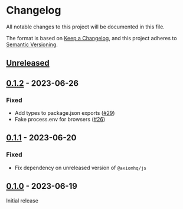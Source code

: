 # Changelog

All notable changes to this project will be documented in this file.

The format is based on [Keep a Changelog](https://keepachangelog.com/en/1.0.0/),
and this project adheres to [Semantic Versioning](https://semver.org/spec/v2.0.0.html).

## [Unreleased]

## [0.1.2] - 2023-06-26

### Fixed

- Add types to package.json exports ([#29](https://github.com/axiomhq/axiom-js/pull/29))
- Fake process.env for browsers ([#26](https://github.com/axiomhq/axiom-js/pull/26))

## [0.1.1] - 2023-06-20

### Fixed

- Fix dependency on unreleased version of `@axiomhq/js`

## [0.1.0] - 2023-06-19

Initial release

[unreleased]: https://github.com/axiomhq/axiom-js/compare/pino-0.1.2...HEAD
[0.1.2]: https://github.com/axiomhq/axiom-js/releases/tag/pino-0.1.2
[0.1.1]: https://github.com/axiomhq/axiom-js/releases/tag/pino-0.1.1
[0.1.0]: https://github.com/axiomhq/axiom-js/releases/tag/pino-0.1.0
